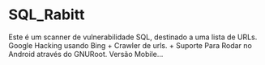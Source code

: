 # SQL_Rabitt
Este é um scanner de vulnerabilidade SQL, destinado a uma lista de URLs. Google Hacking usando Bing + Crawler de urls. + Suporte Para Rodar no Android através do GNURoot. Versão Mobile...

